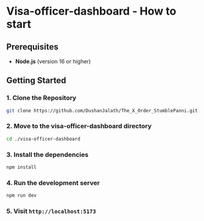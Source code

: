 # Visa-officer-dashboard - How to start

## Prerequisites

- **Node.js** (version 16 or higher)

## Getting Started

### 1. Clone the Repository

```bash
git clone https://github.com/DushanJalath/The_X_Order_StumblePanni.git
```

### 2. Move to the visa-officer-dashboard directory

```bash
cd ./visa-officer-dashboard
```

### 3. Install the dependencies

```bash
npm install
```

### 4. Run the development server

```bash
npm run dev
```

### 5. Visit `http://localhost:5173`
